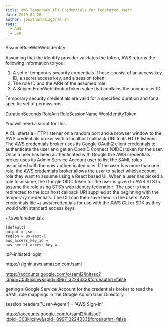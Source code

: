 ```yaml
---
title: AWS Temporary API Credentials for Federated Users
date: 2019-04-26
author: jonathan@diagonal.sh
tags:
  - AWS
  - SSO
---
```


AssumeRoleWithWebIdentity

Assuming that the identity provider validates the token, AWS returns the following information to you:

1. A set of temporary security credentials. These consist of an access key ID, a secret access key, and a session token.
2. The role ID and the ARN of the assumed role.
3. A SubjectFromWebIdentityToken value that contains the unique user ID.


Temporary security credentials are valid for a specified duration and for a specific set of permissions.


DurationSeconds 
RoleArn 
RoleSessionName
WebIdentityToken

You will need a script for this.


A CLI starts a HTTP listener on a random port and a browser window to the AWS credentials broker with a localhost callback URI to its HTTP listener.
The AWS credentials broker uses its Google OAuth2 client credentials to authenticate the user and get an OpenID Connect (OIDC) token for the user.
Once a user has been authenticated with Google the AWS credentials broker uses its Admin Service Account user to list the SAML roles associated with the now authenticated user.
If the user has more than one role, the AWS credentials broker allows the user to select which account role they want to assume using a React based UI.
When a user has picked a role to assume, the Google OIDC token for the user is given to AWS STS to assume the role using STS’s web identity federation.
The user is then redirected to the localhost callback URI supplied at the beginning with the temporary credentials. The CLI can then save them in the users’ AWS credentials file ~/.aws/credentials for use with the AWS CLI or SDK as they would with standard access keys.

~/.aws/credentials

```
[default]
output = json
region = us-east-1
aws_access_key_id =
aws_secret_access_key =
```

IdP-initiated login

https://signin.aws.amazon.com/saml

https://accounts.google.com/o/saml2/initsso?idpid=C03klxshw&spid=899713224333&forceauthn=false


getting a Google Service Account for the credentials broker to read the SAML role mappings in the Google Admin User Directory.


session.headers['User-Agent'] = 'AWS Sign-in'


https://accounts.google.com/o/saml2/initsso?idpid=C03klxshw&spid=899713224333&forceauthn=false

